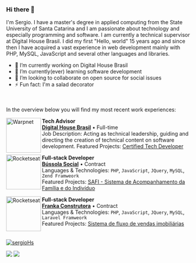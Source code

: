 ### Hi there 👋

I'm Sergio. I have a master's degree in applied computing from the State University of Santa Catarina and I am passionate about technology and especially programming and software. I am currently a technical supervisor at Digital House Brasil. I did my first "Hello, world" 15 years ago and since then I have acquired a vast experience in web development mainly with PHP, MySQL, JavaScript and several other languages and libraries.

- 🔭 I’m currently working on Digital House Brasil
- 🌱 I’m currently(ever) learning software development 
- 👯 I’m looking to collaborate on open source for social issues 
- ⚡ Fun fact: I'm a salad decorator
<br/>

In the overview below you will find my most recent work experiences:

[<img align="left" height="94px" width="94px" alt="Warpnet" src="https://pbs.twimg.com/profile_images/1503382071187808261/WrUoYMVU_400x400.jpg"/>](https://www.digitalhouse.com/br)

**Tech Advisor** \
[**Digital House Brasil**](https://www.digitalhouse.com/br) • Full-time \
Job Description: Acting as technical leadership, guiding and directing the creation of technical content on software development.
Featured Projects: [Certified Tech Developer](https://www.digitalhouse.com/br/produtos/programacao/certified-tech-developer)
<br/>

[<img align="left" height="94px" width="94px" alt="Rocketseat" src="https://blog.bussolasocial.com.br/wp-content/uploads/2019/07/logo-bussola.png"/>](https://www.bussolasocial.com.br/)

**Full-stack Developer** \
[**Bússola Social**](https://www.bussolasocial.com.br/) • Contract \
Languages & Technologies: `PHP`, `JavaScript`, `JQuery`, `MySQL`, `Zend Framweork`\
Featured Projects: [SAFI - Sistema de Acompanhamento da Família e do Indivíduo
](http://wiidoo.com.br/solucoes/software-assistencia-social)
<br/>

[<img align="left" height="94px" width="94px" alt="Rocketseat" src="https://encrypted-tbn1.gstatic.com/images?q=tbn:ANd9GcQ4pcLmQqTBv-ZT1pbf4-9jf-RxPm9ZdmEdTz_AbnVgMTVJDdtN"/>](https://www.bussolasocial.com.br/)

**Full-stack Developer** \
[**Franka Construtora**](https://frankaempreendimentos.com.br/) • Contract \
Languages & Technologies: `PHP`, `JavaScript`, `JQuery`, `MySQL`, `Laravel Framweork`\
Featured Projects: [Sistema de fluxo de vendas imobiliárias
](https://frankaempreendimentos.com.br/)
<br/>
<br/>
<br/>
[![sergioHs](https://github-readme-stats.vercel.app/api/top-langs/?username=sergioHs&hide=html&layout=compact&theme=dark)](https://github.com/anuraghazra/github-readme-stats)

<p>
  <a href="mailto:sergiohsilva3@gmail.com" alt="Gmail">
  <img src="https://img.shields.io/badge/-Gmail-FF0000?style=flat-square&labelColor=FF0000&logo=gmail&logoColor=white&link=sergiohsilva3@gmail.com" /></a>

  <a href="https://www.linkedin.com/in/sergio-henrique-silva/" alt="Linkedin">
  <img src="https://img.shields.io/badge/-Linkedin-0e76a8?style=flat-square&logo=Linkedin&logoColor=white&link=https://www.linkedin.com/in/sergio-henrique-silva/" /></a>
</p>  
